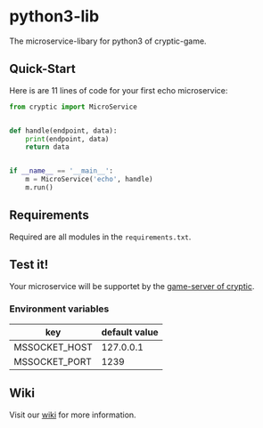 # python3-lib

The microservice-libary for python3 of cryptic-game.

## Quick-Start

Here is are 11 lines of code for your first echo microservice:

```python
from cryptic import MicroService


def handle(endpoint, data):
    print(endpoint, data)
    return data


if __name__ == '__main__':
    m = MicroService('echo', handle)
    m.run()
```

## Requirements

Required are all modules in the `requirements.txt`.

## Test it!

Your microservice will be supportet by the [game-server of cryptic](https://github.com/cryptic-game/server).

### Environment variables

| key               | default value |
|-------------------|---------------|
| MSSOCKET_HOST     | 127.0.0.1     |
| MSSOCKET_PORT     | 1239          |

## Wiki

Visit our [wiki](https://github.com/cryptic-game/python3-lib/wiki) for more information.